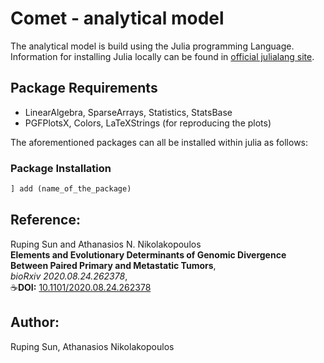# Comet - analytical model
The analytical model is build using the Julia programming Language. Information for installing Julia locally can be found in [official julialang site](https://julialang.org/).

## Package Requirements

- LinearAlgebra, SparseArrays, Statistics, StatsBase
- PGFPlotsX, Colors, LaTeXStrings (for reproducing the plots)

The aforementioned packages can all be installed within julia as follows:


### Package Installation

```julia
] add (name_of_the_package)
```

## Reference:
Ruping Sun and Athanasios N. Nikolakopoulos\
**Elements and Evolutionary Determinants of Genomic Divergence Between Paired Primary and Metastatic Tumors**,\
*bioRxiv 2020.08.24.262378*,\
☕**DOI:** [10.1101/2020.08.24.262378](https://doi.org/10.1101/2020.08.24.262378)

## Author:
Ruping Sun, Athanasios Nikolakopoulos
